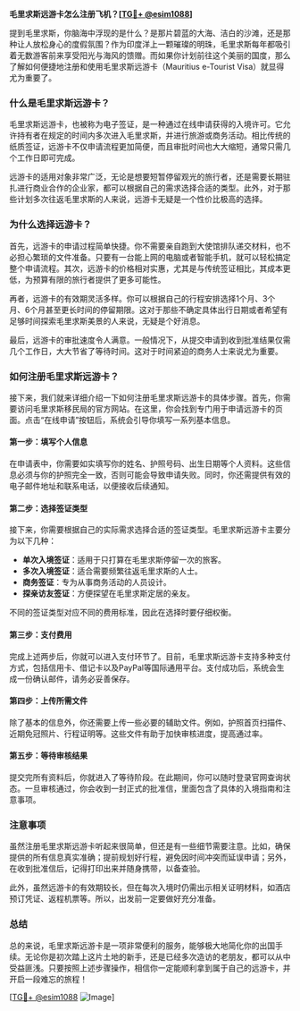 **毛里求斯远游卡怎么注册飞机？[[TG💪+ @esim1088](https://t.me/s/esim1088)]**

提到毛里求斯，你脑海中浮现的是什么？是那片碧蓝的大海、洁白的沙滩，还是那种让人放松身心的度假氛围？作为印度洋上一颗璀璨的明珠，毛里求斯每年都吸引着无数游客前来享受阳光与海风的馈赠。而如果你计划前往这个美丽的国度，那么了解如何便捷地注册和使用毛里求斯远游卡（Mauritius e-Tourist Visa）就显得尤为重要了。

### 什么是毛里求斯远游卡？

毛里求斯远游卡，也被称为电子签证，是一种通过在线申请获得的入境许可。它允许持有者在规定的时间内多次进入毛里求斯，并进行旅游或商务活动。相比传统的纸质签证，远游卡不仅申请流程更加简便，而且审批时间也大大缩短，通常只需几个工作日即可完成。

远游卡的适用对象非常广泛，无论是想要短暂停留观光的旅行者，还是需要长期驻扎进行商业合作的企业家，都可以根据自己的需求选择合适的类型。此外，对于那些计划多次往返毛里求斯的人来说，远游卡无疑是一个性价比极高的选择。

### 为什么选择远游卡？

首先，远游卡的申请过程简单快捷。你不需要亲自跑到大使馆排队递交材料，也不必担心繁琐的文件准备。只要有一台能上网的电脑或者智能手机，就可以轻松搞定整个申请流程。其次，远游卡的价格相对实惠，尤其是与传统签证相比，其成本更低，为预算有限的旅行者提供了更多可能性。

再者，远游卡的有效期灵活多样。你可以根据自己的行程安排选择1个月、3个月、6个月甚至更长时间的停留期限。这对于那些不确定具体出行日期或者希望有足够时间探索毛里求斯美景的人来说，无疑是个好消息。

最后，远游卡的审批速度令人满意。一般情况下，从提交申请到收到批准结果仅需几个工作日，大大节省了等待时间。这对于时间紧迫的商务人士来说尤为重要。

### 如何注册毛里求斯远游卡？

接下来，我们就来详细介绍一下如何注册毛里求斯远游卡的具体步骤。首先，你需要访问毛里求斯移民局的官方网站。在这里，你会找到专门用于申请远游卡的页面。点击“在线申请”按钮后，系统会引导你填写一系列基本信息。

#### 第一步：填写个人信息

在申请表中，你需要如实填写你的姓名、护照号码、出生日期等个人资料。这些信息必须与你的护照完全一致，否则可能会导致申请失败。同时，你还需提供有效的电子邮件地址和联系电话，以便接收后续通知。

#### 第二步：选择签证类型

接下来，你需要根据自己的实际需求选择合适的签证类型。毛里求斯远游卡主要分为以下几种：

- **单次入境签证**：适用于只打算在毛里求斯停留一次的旅客。
- **多次入境签证**：适合需要频繁往返毛里求斯的人士。
- **商务签证**：专为从事商务活动的人员设计。
- **探亲访友签证**：方便探望在毛里求斯定居的亲友。

不同的签证类型对应不同的费用标准，因此在选择时要仔细权衡。

#### 第三步：支付费用

完成上述两步后，你就可以进入支付环节了。目前，毛里求斯远游卡支持多种支付方式，包括信用卡、借记卡以及PayPal等国际通用平台。支付成功后，系统会生成一份确认邮件，请务必妥善保存。

#### 第四步：上传所需文件

除了基本的信息外，你还需要上传一些必要的辅助文件。例如，护照首页扫描件、近期免冠照片、行程证明等。这些文件有助于加快审核进度，提高通过率。

#### 第五步：等待审核结果

提交完所有资料后，你就进入了等待阶段。在此期间，你可以随时登录官网查询状态。一旦审核通过，你会收到一封正式的批准信，里面包含了具体的入境指南和注意事项。

### 注意事项

虽然注册毛里求斯远游卡听起来很简单，但还是有一些细节需要注意。比如，确保提供的所有信息真实准确；提前规划好行程，避免因时间冲突而延误申请；另外，在收到批准信后，记得打印出来并随身携带，以备查验。

此外，虽然远游卡的有效期较长，但在每次入境时仍需出示相关证明材料，如酒店预订凭证、返程机票等。所以，出发前一定要做好充分准备。

### 总结

总的来说，毛里求斯远游卡是一项非常便利的服务，能够极大地简化你的出国手续。无论你是初次踏上这片土地的新手，还是已经多次造访的老朋友，都可以从中受益匪浅。只要按照上述步骤操作，相信你一定能顺利拿到属于自己的远游卡，并开启一段难忘的旅程！

[[TG💪+ @esim1088](https://t.me/s/esim1088) ![Image](https://i.postimg.cc/4NQfJmqS/Snipaste-2025-05-13-00-14-12.png)]